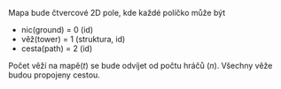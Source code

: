 Mapa bude čtvercové 2D pole, kde každé políčko může být

- nic(ground) = 0 (id)
- věž(tower) = 1 (struktura, id)
- cesta(path) = 2 (id)

Počet věží na mapě($t$) se bude odvíjet od počtu hráčů ($n$). Všechny věže budou propojeny cestou.
